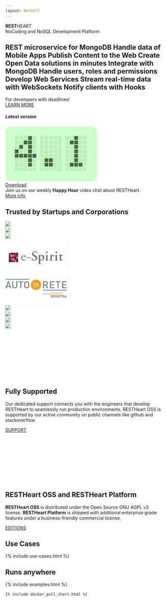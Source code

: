 ```yaml
---
layout: default
---
```


<section id="top">
    <section class="my-0">
        <div class="pt-4 ml-3 ml-md-5 display-fluid-8 text-lightcyan"><strong>REST</strong>HEART</div>
        <div class="mt-2 ml-3 ml-md-5 display-fluid-2 text-lightcyan">NoCoding and NoSQL Development Platform</div>
    </section>
</section>

<section class="cd-intro mt-5 mb-0">
    <h1 class="cd-headline d-block justify-content-center letters type">
        <span class="cd-words-wrapper waiting restheart-red">
            <b class="is-visible">REST microservice for MongoDB</b>
            <b>Handle data of Mobile Apps</b>
            <b>Publish Content to the Web</b>
            <b>Create Open Data solutions in minutes</b>
            <b>Integrate with MongoDB</b>
            <b>Handle users, roles and permissions</b>
            <b>Develop Web Services</b>
            <b>Stream real-time data with WebSockets</b>
            <b>Notify clients with Hooks</b>
        </span>
    </h1>
    <div class="header__desc restheart-red">For developers with deadlines!</div>
    <div class="d-flex justify-content-center">
        <a href="#usecases" class="btn ml-1 mt-3 btn-md">LEARN
            MORE</a>
    </div>
</section>

<div class="d-flex w-100 justify-content-center mt-5 mb-2">
    <div class="card w-100 w-md-50 mr-lg-5 ml-lg-5" style="width: 18rem">
        <h5 class="card-header text-center rh4-card-header"><strong>Latest version</strong></h5>
        <!-- http://avtanski.net/projects/lcd/ -->
        <img class="mx-auto mt-4 d-block img-responsive" src="/images/4.1.png" alt="RESTHeart 4.1">
        <div class="card-body">
            <div class="d-flex justify-content-center">
                <a href="{{ "/get" | prepend: site.baseurl }}"
                    class="btn w-50 mt-2 ml-2 btn-md">Download</a>
            </div>
        </div>
    </div>
</div>

<div class="jumbotron jumbotron-fluid bg-red text-white text-center mt-5">
    <div class="lead">Join us on our weekly <strong>Happy Hour</strong> video chat about RESTHeart.</div>
    <a href="{{ "/support" | prepend: site.baseurl }}" class="btn btn-o-white mt-3 btn-m">More info</a>
</div>

<section id="trusted-by">
    <div class="row mx-0">
        <div id="customers" class="container-fluid my-2">
            <h2 class="text-center restheart-red">
                Trusted by Startups and Corporations
            </h2>
            <div class="customer-logos">
                <div class="slide my-2"><img src="/images/customers/ng-logo.png"></div>
                <div class="slide my-2"><img src="/images/customers/aci-infomobility.png"></div>
                <div class="slide my-2"><img src="/images/customers/unisys.png"></div>
                <div class="slide my-2"><img src="/images/customers/e-spirit.png"></div>
                <div class="slide my-2"><img src="/images/customers/autoinrete.png"></div>
                <div class="slide my-2"><img src="/images/customers/croqqer-logo.png"></div>
                <div class="slide my-2"><img src="/images/customers/radiotraffic.png"></div>
                <div class="slide my-2"><img src="/images/customers/nativa.png"></div>
                <div class="slide my-2"><img src="/images/customers/conquest.png"></div>
            </div>
        </div>
    </div>
</section>

<section id="call-to-action" class="call-to-action">
    <div class="container-fluid">
        <div class="row">
            <div class="col-md-6 mb-5 call-to-action__item call-to-action__first">
                <svg class="call-to-action__icon">
                    <use xlink:href="/images/sprite.svg#lamp" /></svg>
                <h2 class="call-to-action__title">Fully Supported</h2>
                <p class="call-to-action__desc">Our dedicated support connects you with the engineers that develop
                    RESTHeart to seamlessly run production environments. RESTHeart OSS is supported by our active
                    community on public channels like github and stackoverflow.</p>
                <a class="btn btn-o" href="/support">SUPPORT</a>
            </div>
            <div class="col-md-6 mb-5 call-to-action__item call-to-action__second">
                <svg class="call-to-action__icon">
                    <use xlink:href="/images/sprite.svg#thumb" /></svg>
                <h2 class="call-to-action__title">RESTHeart OSS and RESTHeart Platform</h2>
                <p class="call-to-action__desc"><strong>RESTHeart OSS</strong> is distributed under the Open Source GNU
                    AGPL v3 license. <strong>RESTHeart Platform</strong> is shipped with additional enterprise grade
                    features under a business-friendly commercial license.</p>
                <a class="btn btn-o-white" href="/editions">EDITIONS</a>
            </div>
        </div>
    </div>
</section>

<div class="anchor-offset" id="usecases">
</div>
<section id="usecases" class="slice bg-white">
    <div class="container">
        <h1 class="text-center restheart-red">Use Cases</h1>
        {% include use-cases.html %}
    </div>
</section>

<section id="examples" class="slice bg-white">
    <div class="container-fluid">
        <h1 class="text-center restheart-red">Runs anywhere</h1>
    </div>
    {% include examples.html %}
</section>

<section class="chart" id="chart">

    {% include docker_pull_chart.html %}

</section>

<link rel="stylesheet" href="assets/animated-headline/css/style.css"> <!-- Resource style -->
<script src="assets/animated-headline/js/modernizr.js"></script> <!-- Modernizr -->
<script src="assets/animated-headline/js/main.js"></script>